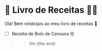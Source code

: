 # :bookmark: Livro de Receitas :woman_cook:

Olá! Bem vindo(a)s ao meu livro de receitas :wave:

- [ ] Receita de Bolo de Cenoura :accept:

> > fim (the end)